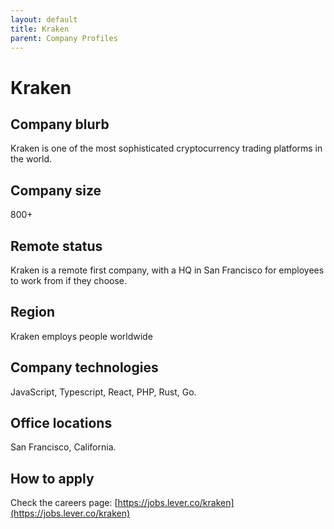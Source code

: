 ```yaml
---
layout: default
title: Kraken
parent: Company Profiles
---
```


# Kraken

## Company blurb

Kraken is one of the most sophisticated cryptocurrency trading platforms in the world.

## Company size

800+

## Remote status

Kraken is a remote first company, with a HQ in San Francisco for employees to work from if they choose.

## Region

Kraken employs people worldwide

## Company technologies

JavaScript, Typescript, React, PHP, Rust, Go.

## Office locations

San Francisco, California.

## How to apply

Check the careers page: [https://jobs.lever.co/kraken](https://jobs.lever.co/kraken)

